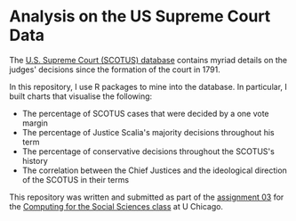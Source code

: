 # Analysis on the US Supreme Court Data

The [U.S. Supreme Court (SCOTUS) database](http://scdb.wustl.edu) contains myriad details on the judges' decisions since the formation of the court in 1791. 

In this repository, I use R packages to mine into the database. In particular, I built charts that visualise the following:

* The percentage of SCOTUS cases that were decided by a one vote margin
* The percentage of Justice Scalia's majority decisions throughout his term
* The percentage of conservative decisions throughout the SCOTUS's history
* The correlation between the Chief Justices and the ideological direction of the SCOTUS in their terms

This repository was written and submitted as part of the [assignment 03](http://cfss.uchicago.edu/hw03-wrangle-data.html) for the [Computing for the Social Sciences class](https://cfss.uchicago.edu) at U Chicago.